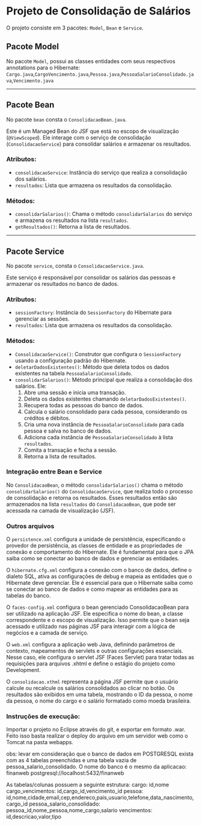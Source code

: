 # Projeto de Consolidação de Salários

O projeto consiste em 3 pacotes: `Model`, `Bean` e `Service`.

## Pacote Model
No pacote `Model`, possui as classes entidades com seus respectivos annotations para o Hibernate: `Cargo.java`,`CargoVencimento.java`,`Pessoa.java`,`PessoaSalarioConsolidado.java`,`Vencimento.java`

---

## Pacote Bean
No pacote `bean` consta o `ConsolidacaoBean.java`.

Este é um Managed Bean do JSF que está no escopo de visualização (`@ViewScoped`). Ele interage com o serviço de consolidação (`ConsolidacaoService`) para consolidar salários e armazenar os resultados.

### Atributos:
- `consolidacaoService`: Instância do serviço que realiza a consolidação dos salários.
- `resultados`: Lista que armazena os resultados da consolidação.

### Métodos:
- `consolidarSalarios()`: Chama o método `consolidarSalarios` do serviço e armazena os resultados na lista `resultados`.
- `getResultados()`: Retorna a lista de resultados.

---

## Pacote Service
No pacote `service`, consta o `ConsolidacaoService.java`.

Este serviço é responsável por consolidar os salários das pessoas e armazenar os resultados no banco de dados.

### Atributos:
- `sessionFactory`: Instância do `SessionFactory` do Hibernate para gerenciar as sessões.
- `resultados`: Lista que armazena os resultados da consolidação.

### Métodos:
- `ConsolidacaoService()`: Construtor que configura o `SessionFactory` usando a configuração padrão do Hibernate.
- `deletarDadosExistentes()`: Método que deleta todos os dados existentes na tabela `PessoaSalarioConsolidado`.
- `consolidarSalarios()`: Método principal que realiza a consolidação dos salários. Ele:
  1. Abre uma sessão e inicia uma transação.
  2. Deleta os dados existentes chamando `deletarDadosExistentes()`.
  3. Recupera todas as pessoas do banco de dados.
  4. Calcula o salário consolidado para cada pessoa, considerando os créditos e débitos.
  5. Cria uma nova instância de `PessoaSalarioConsolidado` para cada pessoa e salva no banco de dados.
  6. Adiciona cada instância de `PessoaSalarioConsolidado` à lista `resultados`.
  7. Comita a transação e fecha a sessão.
  8. Retorna a lista de resultados.

### Integração entre Bean e Service
No `ConsolidacaoBean`, o método `consolidarSalarios()` chama o método `consolidarSalarios()` do `ConsolidacaoService`, que realiza todo o processo de consolidação e retorna os resultados. Esses resultados então são armazenados na lista `resultados` do `ConsolidacaoBean`, que pode ser acessada na camada de visualização (JSF).

### Outros arquivos
O `persistence.xml` configura a unidade de persistência, especificando o provedor de persistência, as classes de entidade e as propriedades de conexão e comportamento do Hibernate. Ele é fundamental para que o JPA saiba como se conectar ao banco de dados e gerenciar as entidades.

O `hibernate.cfg.xml` configura a conexão com o banco de dados, define o dialeto SQL, ativa as configurações de debug e mapeia as entidades que o Hibernate deve gerenciar. Ele é essencial para que o Hibernate saiba como se conectar ao banco de dados e como mapear as entidades para as tabelas do banco.

O `faces-config.xml` configura o bean gerenciado ConsolidacaoBean para ser utilizado na aplicação JSF. Ele especifica o nome do bean, a classe correspondente e o escopo de visualização. Isso permite que o bean seja acessado e utilizado nas páginas JSF para interagir com a lógica de negócios e a camada de serviço.

O `web.xml` configura a aplicação web Java, definindo parâmetros de contexto, mapeamentos de servlets e outras configurações essenciais. Nesse caso, ele configura o servlet JSF (Faces Servlet) para tratar todas as requisições para arquivos .xhtml e define o estágio do projeto como Development.

O `consolidacao.xthml` representa a página JSF permite que o usuário calcule ou recalcule os salários consolidados ao clicar no botão. Os resultados são exibidos em uma tabela, mostrando o ID da pessoa, o nome da pessoa, o nome do cargo e o salário formatado como moeda brasileira.

### Instruções de execução:

Importar o projeto no Eclipse através do git, e exportar em formato .war.
Feito isso basta realizar o deploy do arquivo em um servidor web como o Tomcat na pasta webapps.

obs: levar em consideração que o banco de dados em POSTGRESQL exista com as 4 tabelas preenchidas e uma tabela vazia de pessoa_salario_consolidado.
O nome do banco é o mesmo da aplicacao: finanweb
postgresql://localhost:5432/finanweb

As tabelas/colunas possuem a seguinte estrutura:
cargo: id,nome
cargo_vencimentos: id,cargo_id,vencimento_id
pessoa: id,nome,cidade,email,cep,endereco,pais,usuario,telefone,data_nascimento,cargo_id
pessoa_salario_consolidado: pessoa_id,nome_pessoa,nome_cargo,salario
vencimentos: id,descricao,valor,tipo


